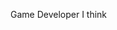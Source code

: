 Game Developer I think

<!---
Sblorgotech/Sblorgotech is a ✨ special ✨ repository because its `README.md` (this file) appears on your GitHub profile.
You can click the Preview link to take a look at your changes.
--->
